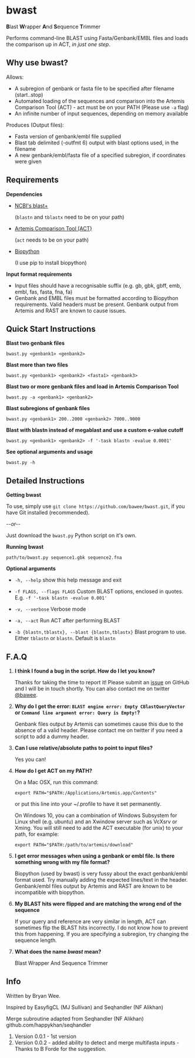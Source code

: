 # bwast

**B**last **W**rapper **A**nd **S**equence **T**rimmer 

Performs command-line BLAST using Fasta/Genbank/EMBL files and loads the comparison up in ACT, *in just one step*.


Why use **bwast**?
-------------------

Allows:

* A subregion of genbank or fasta file to be specified after filename (start..stop)
* Automated loading of the sequences and comparison into the Artemis Comparison Tool (ACT) - act must be on your PATH (Please use ``-a`` flag)
* An infinite number of input sequences, depending on memory available

Produces (Output files):

* Fasta version of genbank/embl file supplied
* Blast tab delimited (-outfmt 6) output with blast options used, in the filename
* A new genbank/embl/fasta file of a specified subregion, if coordinates were given


Requirements
-----------------

**Dependencies**

* [NCBI's blast+](http://ftp.ncbi.nlm.nih.gov/blast/executables/blast+/LATEST/)

    (``blastn`` and ``tblastx`` need to be on your path)

* [Artemis Comparison Tool (ACT)](http://www.sanger.ac.uk/science/tools/artemis-comparison-tool-act)
 
    (``act`` needs to be on your path)

* [Biopython](http://biopython.org/wiki/Main_Page)
    
    (I use pip to install biopython)

**Input format requirements**

* Input files should have a recognisable suffix (e.g. gb, gbk, gbff, emb, embl, fas, fasta, fna, fa)
* Genbank and EMBL files must be formatted according to Biopython requirements. Valid headers must be present. Genbank output from Artemis and RAST are known to cause issues. 


Quick Start Instructions
--------------------------

**Blast two genbank files**

``bwast.py <genbank1> <genbank2>``

**Blast more than two files**

``bwast.py <genbank1> <genbank2> <fasta1> <genbank3>``

**Blast two or more genbank files and load in Artemis Comparison Tool**

``bwast.py -a <genbank1> <genbank2>``

**Blast subregions of genbank files**

``bwast.py <genbank1> 200..2000 <genbank2> 7000..9000``

**Blast with blastn instead of megablast and use a custom e-value cutoff**

``bwast.py <genbank1> <genbank2> -f '-task blastn -evalue 0.0001'``

**See optional arguments and usage**

``bwast.py -h``


Detailed Instructions
----------------------------

**Getting bwast**

To use, simply use ``git clone https://github.com/bawee/bwast.git``, if you have Git installed (recommended).

*--or--*

Just download the ``bwast.py`` Python script on it's own.


**Running bwast**

``path/to/bwast.py sequence1.gbk sequence2.fna``


**Optional arguments**

* ``-h, --help`` show this help message and exit

* ``-f FLAGS, --flags FLAGS`` Custom BLAST options, enclosed in quotes. E.g. ``-f '-task blastn -evalue 0.001'``

* ``-v, --verbose`` Verbose mode

* ``-a, --act`` Run ACT after performing BLAST

* ``-b {blastn,tblastx}, --blast {blastn,tblastx}`` Blast program to use. Either ``tblastn`` or ``blastn``. Default is ``blastn``


F.A.Q
----------------

1. **I think I found a bug in the script. How do I let you know?**

    Thanks for taking the time to report it! Please submit an [issue](https://github.com/bawee/bwast/issues) on GitHub and I will be in touch shortly. You can also contact me on twitter [@bawee](https://twitter.com/bawee).

2. **Why do I get the error: ``BLAST engine error: Empty CBlastQueryVector`` or ``Command line argument error: Query is Empty!``?**

    Genbank files output by Artemis can sometimes cause this due to the absence of a valid header. Please contact me on twitter if you need a script to add a dummy header.


3. **Can I use relative/absolute paths to point to input files?**

    Yes you can!

4. **How do I get ACT on my PATH?**

    On a Mac OSX, run this command: 

    ```
    export PATH="$PATH:/Applications/Artemis.app/Contents"
    ```

    or put this line into your ~/.profile to have it set permanently.

    On Windows 10, you can a combination of Windows Subsystem for Linux shell (e.g. ubuntu) and an Xwindow server such as VcXsrv or Xming. You will still need to add the ACT executable (for unix) to your path, for example:
    ```
    export PATH="$PATH:/path/to/artemis/download"
    ```

5. **I get error messages when using a genbank or embl file. Is there something wrong with my file format?**

    Biopython (used by bwast) is very fussy about the exact genbank/embl format used. Try manually adding the expected lines/text in the header. Genbank/embl files output by Artemis and RAST are known to be incompatible with biopython.


6. **My BLAST hits were flipped and are matching the wrong end of the sequence**

    If your query and reference are very similar in length, ACT can sometimes flip the BLAST hits incorrectly. I do not know how to prevent this from happening. If you are specifying a subregion, try changing the sequence length.


7. **What does the name *bwast* mean?**

    Blast Wrapper And Sequence Trimmer 


Info
-----------
Written by Bryan Wee.

Inspired by EasyfigCL (MJ Sullivan) and Seqhandler (NF Alikhan)

Merge subroutine adapted from Seqhandler (NF Alikhan) github.com/happykhan/seqhandler

1. Version 0.0.1 - 1st version
2. Version 0.0.2 - added ability to detect and merge multifasta inputs - Thanks to B Forde for the suggestion.
